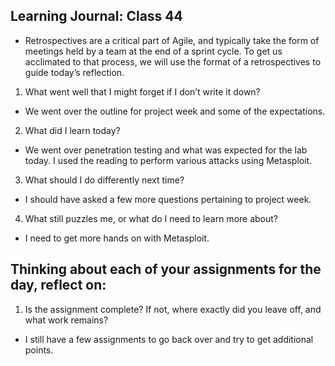 ## Learning Journal: Class 44

- Retrospectives are a critical part of Agile, and typically take the form of meetings held by a team at the end of a sprint cycle. To get us acclimated to that process, we will use the format of a retrospectives to guide today’s reflection.

1. What went well that I might forget if I don’t write it down?

- We went over the outline for project week and some of the expectations.

2. What did I learn today?

- We went over penetration testing and what was expected for the lab today. I used the reading to perform various attacks using Metasploit.

3. What should I do differently next time?

- I should have asked a few more questions pertaining to project week.

4. What still puzzles me, or what do I need to learn more about?

- I need to get more hands on with Metasploit.

## Thinking about each of your assignments for the day, reflect on:

1. Is the assignment complete? If not, where exactly did you leave off, and what work remains?

- I still have a few assignments to go back over and try to get additional points.
